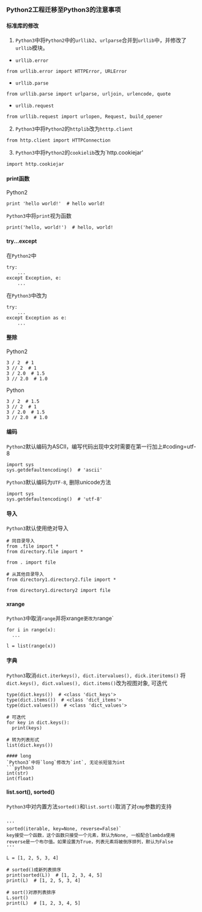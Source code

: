 ### Python2工程迁移至Python3的注意事项

#### 标准库的修改
1. `Python3`中将`Python2`中的`urllib2`、`urlparse`合并到`urllib`中，并修改了`urllib`模块。
  * `urllib.error`
  ```python3
  from urllib.error import HTTPError, URLError
  ```
  * `urllib.parse`
  ```python3
  from urllib.parse import urlparse, urljoin, urlencode, quote
  ```
  * `urllib.request`
  ```python3
  from urllib.request import urlopen, Request, build_opener
  ```

2. `Python3`中将`Python2`的`httplib`改为`htttp.client`
  ```python3
  from http.client import HTTPConnection
  ```

3. `Python3`中将`Python2`的`cookielib`改为`http.cookiejar'
  ```python3
  import http.cookiejar
  ```

#### print函数
  Python2
  ```python2
  print 'hello world!'  # hello world!
  ```
  `Python3`中将`print`视为函数
  ```python3
  print('hello, world!')  # hello, world!
  ```

#### try...except
  在`Python2`中
  ```python2
  try:
      ...
  except Exception, e:
      ...
  ```
  在`Python3`中改为
  ```python3
  try:
      ...
  except Exception as e:
      ...
  ```

#### 整除
  Python2
  ```python2
  3 / 2  # 1
  3 // 2  # 1
  3 / 2.0  # 1.5
  3 // 2.0  # 1.0
  ```

  Python
  ```python3
  3 / 2  # 1.5
  3 // 2  # 1
  3 / 2.0  # 1.5
  3 // 2.0  # 1.0
  ```

#### 编码
  `Python2`默认编码为ASCII，编写代码出现中文时需要在第一行加上#coding=utf-8
  ```python2
  import sys
  sys.getdefaultencoding()  # 'ascii'
  ```

  `Python3`默认编码为`UTF-8`, 删除unicode方法
  ```python3
  import sys
  sys.getdefaultencoding()  # 'utf-8'
  ```

#### 导入
  `Python3`默认使用绝对导入
  ```python3
  # 同目录导入
  from .file import *
  from directory.file import *

  from . import file

  # 从其他目录导入
  from directory1.directory2.file import *

  from directory1.directory2 import file
  ```

#### xrange
  `Python3`中取消`range`并将xrange`更改为`range`
  ```python3
  for i in range(x):
    ...

  l = list(range(x))
  ```

#### 字典
  `Python3`取消`dict.iterkeys(), dict.itervalues(), dick.iteritems()`
  将`dict.keys(), dict.values(), dict.items()`改为视图对象, 可迭代
  ```Python3
  type(dict.keys())  # <class 'dict_keys'>
  type(dict.items())  # <class 'dict_items'>
  type(dict.values())  # <class 'dict_values'>

  # 可迭代
  for key in dict.keys():
    print(keys)
  
  # 转为列表形式
  list(dict.keys())

#### long
  `Python3`中将`long`修改为`int`, 无论长短皆为int
  ```python3
  int(str)
  int(float)
  ```

#### list.sort(), sorted()
  `Python3`中对内置方法`sorted()`和`list.sort()`取消了对`cmp`参数的支持
  ```python3

  '''
  sorted(iterable, key=None, reverse=False)`
  key接受一个函数，这个函数只接受一个元素，默认为None, 一般配合lambda使用
  reverse是一个布尔值。如果设置为True，列表元素将被倒序排列，默认为False
  '''

  L = [1, 2, 5, 3, 4]
  
  # sorted()成新列表排序
  print(sorted(L))  # [1, 2, 3, 4, 5]
  print(L)  # [1, 2, 5, 3, 4]

  # sort()对原列表排序
  L.sort()
  print(L)  # [1, 2, 3, 4, 5]

